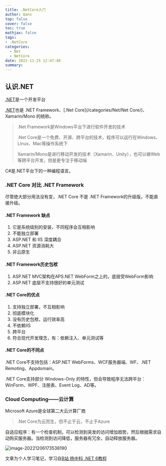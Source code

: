 ```yaml
---
title: .NetCore入门
author: Qanx
top: false
cover: false
toc: true
mathjax: false
tags:
- .NetCore
categories:
  - Net
  - NetCore
date: 2022-11-25 12:47:40
summary:
---
```

## 认识.NET

[.NET](/categories/Net/)是一个开发平台

[.NET](/categories/Net/)也是 .NET Framework、[.Net Core](/categories/Net/Net Core/)、Xamarin/Mono 的统称。

> .Net Framework是Windows平台下进行软件开发的技术
>
> .Net Core是一个免费、开源、跨平台的技术，程序可以运行在Windows、Linux、Mac等操作系统下
>
> Xamarin/Mono是进行移动开发的技术（Xamarin、Unity），也可以做Web等跨平台开发，但是更专注于移动端

C#是.NET平台下的一种编程语言。

### .NET Core 对比 .NET Framework

尽管绝大部分用法没有变，.NET Core 不是 .NET Framework的升级版，不能直接升级。

#### .NET Framework 缺点

1. 它是系统级别的安装，不同程序会互相影响
2. 不能独立部署
3. ASP.NET 和 IIS 深度耦合
4. ASP.NET 资源消耗大
5. 非云原生

#### .NET Framework历史包袱

1. ASP.NET MVC架构在APS.NET WebForm之上的，底层受WebForm影响
2. ASP.NET 底层不支持很好的单元测试

#### .NET Core的优点

1. 支持独立部署，不互相影响
2. 彻底模块化
3. 没有历史包袱，运行效率高
4. 不依赖IIS
5. 跨平台
6. 符合现代开发理念，有：依赖注入、单元测试等

#### .NET Core的不同点

.NET Core不支持包括：ASP.NET WebForms、WCF服务器端、WF、.NET Remoting、Appdomain。

.NET Core支持部分 Windows-Only 的特性，但会导致程序无法跨平台：WinForm、WPF、注册表、Event Log、AD等。

### Cloud Computing——云计算

Microsoft Azure是全球第二大云计算厂商

> .Net Core为云而生，但不止于云，不止于Azure

自适应程序：有一个检查机制，可以检测到突发的访问增加趋势，然后根据需求自动购买服务器。当检测到访问降低，服务器有冗余，自动释放服务器。

![image-20221206173538190](C:\Users\Administrator\AppData\Roaming\Typora\typora-user-images\image-20221206173538190.png)

文章为个人学习笔记，学习自[B站 杨中科 .NET 6教程](https://www.bilibili.com/video/BV1pK41137He)

